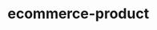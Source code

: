 # ecommerce-product
<!-- git remote add origin https://github.com/Mariam-Levy/ecommerce-product.git
git branch -M master
git push -u origin master -->